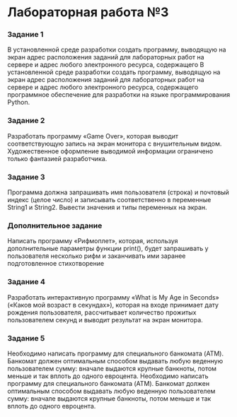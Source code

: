 # Лабораторная работа №3
### Задание 1
В установленной среде разработки создать программу, выводящую на экран адрес расположения заданий для лабораторных работ на сервере и адрес любого электронного ресурса, содержащего В установленной среде разработки создать программу, выводящую на экран адрес расположения заданий для лабораторных работ на сервере и адрес любого электронного ресурса, содержащего программное обеспечение для разработки на языке программирования Python.
### Задание 2
Разработать программу «Game Over», которая выводит соответствующую запись на экран монитора с внушительным видом. Художественное оформление выводимой информации ограничено только фантазией разработчика.
### Задание 3
Программа должна запрашивать имя пользователя (строка) и почтовый индекс (целое число) и записывать соответственно в переменные String1 и String2. Вывести значения и типы переменных на экран.
### Дополнительное задание
Написать программу «Рифмоплет», которая, используя дополнительные параметры функции print(), будет запрашивать у пользователя несколько рифм и заканчивать ими заранее подготовленное стихотворение
### Задание 4
Разработать интерактивную программу «What is My Age in Seconds» («Каков мой возраст в секундах»), которая на входе принимает дату рождения пользователя, рассчитывает количество прожитых пользователем секунд и выводит результат на экран монитора.
### Задание 5 
Необходимо написать программу для специального банкомата (ATM). Банкомат должен оптимальным способом выдавать любую веденную пользователем сумму: вначале выдаются крупные банкноты, потом меньше и так вплоть до одного евроцента. Необходимо написать программу для специального банкомата (ATM). Банкомат должен оптимальным способом выдавать любую веденную пользователем сумму: вначале выдаются крупные банкноты, потом меньше и так вплоть до одного евроцента. 